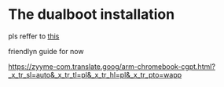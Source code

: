 # The dualboot installation

pls reffer to [this](https://zyyme.com/arm-chromebook-cgpt.html) 

friendlyn guide for now

https://zyyme-com.translate.goog/arm-chromebook-cgpt.html?_x_tr_sl=auto&_x_tr_tl=pl&_x_tr_hl=pl&_x_tr_pto=wapp